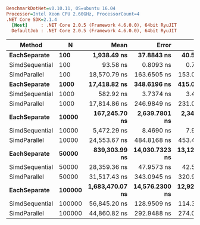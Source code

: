 ``` ini

BenchmarkDotNet=v0.10.11, OS=ubuntu 16.04
Processor=Intel Xeon CPU 2.60GHz, ProcessorCount=4
.NET Core SDK=2.1.4
  [Host]     : .NET Core 2.0.5 (Framework 4.6.0.0), 64bit RyuJIT
  DefaultJob : .NET Core 2.0.5 (Framework 4.6.0.0), 64bit RyuJIT


```
|         Method |      N |            Mean |          Error |         StdDev | Scaled | ScaledSD |
|--------------- |------- |----------------:|---------------:|---------------:|-------:|---------:|
|   **EachSeparate** |    **100** |     **1,938.49 ns** |     **37.8843 ns** |     **40.5357 ns** |   **1.00** |     **0.00** |
| SimdSequential |    100 |        93.58 ns |      0.8093 ns |      0.7570 ns |   0.05 |     0.00 |
|   SimdParallel |    100 |    18,570.79 ns |    163.6505 ns |    153.0787 ns |   9.58 |     0.21 |
|   **EachSeparate** |   **1000** |    **17,418.82 ns** |    **348.6196 ns** |    **415.0068 ns** |   **1.00** |     **0.00** |
| SimdSequential |   1000 |       582.92 ns |      3.7374 ns |      3.4960 ns |   0.03 |     0.00 |
|   SimdParallel |   1000 |    17,814.86 ns |    246.9849 ns |    231.0298 ns |   1.02 |     0.03 |
|   **EachSeparate** |  **10000** |   **167,245.70 ns** |  **2,639.7801 ns** |  **2,340.0960 ns** |   **1.00** |     **0.00** |
| SimdSequential |  10000 |     5,472.29 ns |      8.4690 ns |      7.9219 ns |   0.03 |     0.00 |
|   SimdParallel |  10000 |    24,553.67 ns |    484.8168 ns |    453.4979 ns |   0.15 |     0.00 |
|   **EachSeparate** |  **50000** |   **839,303.99 ns** | **14,030.7323 ns** | **13,124.3544 ns** |   **1.00** |     **0.00** |
| SimdSequential |  50000 |    28,359.36 ns |     47.9573 ns |     42.5129 ns |   0.03 |     0.00 |
|   SimdParallel |  50000 |    31,517.43 ns |    343.0945 ns |    320.9308 ns |   0.04 |     0.00 |
|   **EachSeparate** | **100000** | **1,683,470.07 ns** | **14,576.2300 ns** | **12,921.4470 ns** |   **1.00** |     **0.00** |
| SimdSequential | 100000 |    56,845.20 ns |    128.9509 ns |    114.3116 ns |   0.03 |     0.00 |
|   SimdParallel | 100000 |    44,860.82 ns |    292.9488 ns |    274.0244 ns |   0.03 |     0.00 |
